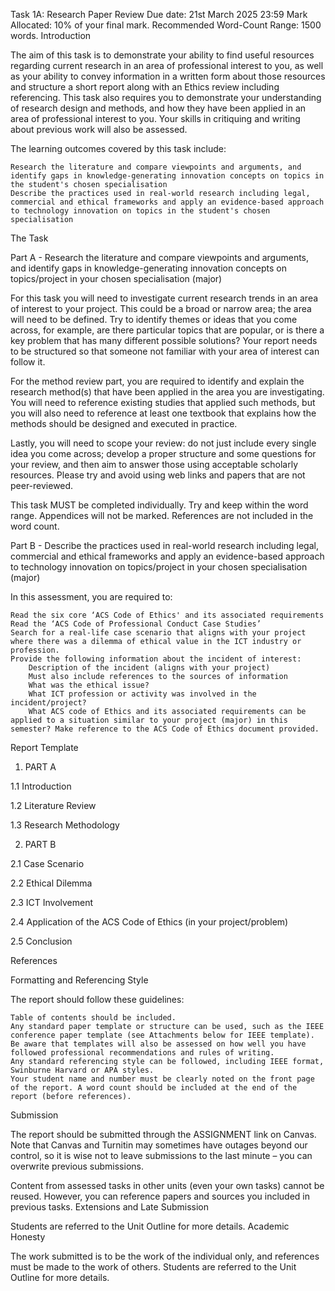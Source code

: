 Task 1A: Research Paper Review
Due date: 21st March 2025 23:59
Mark Allocated: 10% of your final mark. 
Recommended Word-Count Range: 1500 words.
Introduction

The aim of this task is to demonstrate your ability to find useful resources regarding current research in an area of professional interest to you, as well as your ability to convey information in a written form about those resources and structure a short report along with an Ethics review including referencing. This task also requires you to demonstrate your understanding of research design and methods, and how they have been applied in an area of professional interest to you. Your skills in critiquing and writing about previous work will also be assessed.

The learning outcomes covered by this task include:

    Research the literature and compare viewpoints and arguments, and identify gaps in knowledge-generating innovation concepts on topics in the student's chosen specialisation
    Describe the practices used in real-world research including legal, commercial and ethical frameworks and apply an evidence-based approach to technology innovation on topics in the student's chosen specialisation

The Task

Part A - Research the literature and compare viewpoints and arguments, and identify gaps in knowledge-generating innovation concepts on topics/project in your chosen specialisation (major)

For this task you will need to investigate current research trends in an area of interest to your project. This could be a broad or narrow area; the area will need to be defined. Try to identify themes or ideas that you come across, for example, are there particular topics that are popular, or is there a key problem that has many different possible solutions? Your report needs to be structured so that someone not familiar with your area of interest can follow it.

For the method review part, you are required to identify and explain the research method(s) that have been applied in the area you are investigating. You will need to reference existing studies that applied such methods, but you will also need to reference at least one textbook that explains how the methods should be designed and executed in practice.

Lastly, you will need to scope your review: do not just include every single idea you come across; develop a proper structure and some questions for your review, and then aim to answer those using acceptable scholarly resources. Please try and avoid using web links and papers that are not peer-reviewed.

This task MUST be completed individually. Try and keep within the word range. Appendices will not be marked. References are not included in the word count.

Part B - Describe the practices used in real-world research including legal, commercial and ethical frameworks and apply an evidence-based approach to technology innovation on topics/project in your chosen specialisation (major)

In this assessment, you are required to:

    Read the six core ‘ACS Code of Ethics' and its associated requirements
    Read the ‘ACS Code of Professional Conduct Case Studies’
    Search for a real-life case scenario that aligns with your project where there was a dilemma of ethical value in the ICT industry or profession.
    Provide the following information about the incident of interest:
        Description of the incident (aligns with your project)
        Must also include references to the sources of information
        What was the ethical issue?
        What ICT profession or activity was involved in the incident/project?
        What ACS code of Ethics and its associated requirements can be applied to a situation similar to your project (major) in this semester? Make reference to the ACS Code of Ethics document provided.

Report Template

1. PART A

1.1 Introduction

1.2 Literature Review

1.3 Research Methodology

2. PART B

2.1 Case Scenario

2.2 Ethical Dilemma

2.3 ICT Involvement

2.4 Application of the ACS Code of Ethics (in your project/problem)

2.5 Conclusion

References

 
Formatting and Referencing Style

The report should follow these guidelines:

    Table of contents should be included.
    Any standard paper template or structure can be used, such as the IEEE conference paper template (see Attachments below for IEEE template). Be aware that templates will also be assessed on how well you have followed professional recommendations and rules of writing.
    Any standard referencing style can be followed, including IEEE format, Swinburne Harvard or APA styles.
    Your student name and number must be clearly noted on the front page of the report. A word count should be included at the end of the report (before references).

Submission

The report should be submitted through the ASSIGNMENT link on Canvas. Note that Canvas and Turnitin may sometimes have outages beyond our control, so it is wise not to leave submissions to the last minute – you can overwrite previous submissions.

Content from assessed tasks in other units (even your own tasks) cannot be reused. However, you can reference papers and sources you included in previous tasks.
Extensions and Late Submission

Students are referred to the Unit Outline for more details.
Academic Honesty

The work submitted is to be the work of the individual only, and references must be made to the work of others. Students are referred to the Unit Outline for more details.